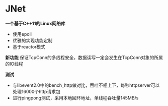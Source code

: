 # JNet

**一个基于C++11的Linux网络库**
- 使用epoll
- 优雅的实现功能定制
- 基于reactor模式

**新功能**
保证TcpConn的多线程安全，数据读写一定会发生在TcpConn对象的所属的IO线程

**测试**
- 与libevent2.0中的bench_http做对比，吞吐不相上下，每秒httpserver可以处理16000个http请求包
- 进行pingpong测试，采用本地回环地址，单线程吞吐量145MB/s

